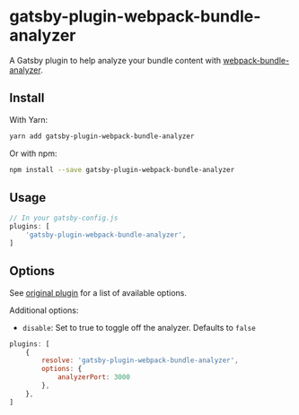 # gatsby-plugin-webpack-bundle-analyzer

A Gatsby plugin to help analyze your bundle content with [webpack-bundle-analyzer](https://github.com/webpack-contrib/webpack-bundle-analyzer).

## Install

With Yarn:

```bash
yarn add gatsby-plugin-webpack-bundle-analyzer
```

Or with npm:

```bash
npm install --save gatsby-plugin-webpack-bundle-analyzer
```

## Usage

```javascript
// In your gatsby-config.js
plugins: [
	'gatsby-plugin-webpack-bundle-analyzer',
]
```

## Options

See [original plugin](https://github.com/webpack-contrib/webpack-bundle-analyzer#options-for-plugin) for a list of available options.

Additional options:

- `disable`: Set to true to toggle off the analyzer. Defaults to `false`

```javascript
plugins: [
	{
		resolve: 'gatsby-plugin-webpack-bundle-analyzer',
		options: {
			analyzerPort: 3000
		},
	},
]
```

